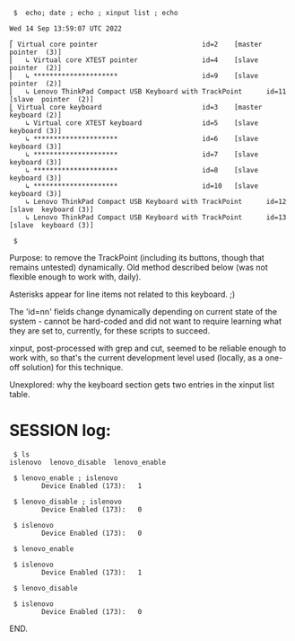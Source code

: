 ```
 $  echo; date ; echo ; xinput list ; echo

Wed 14 Sep 13:59:07 UTC 2022

⎡ Virtual core pointer                          id=2    [master pointer  (3)]
⎜   ↳ Virtual core XTEST pointer                id=4    [slave  pointer  (2)]
⎜   ↳ *********************                     id=9    [slave  pointer  (2)]
⎜   ↳ Lenovo ThinkPad Compact USB Keyboard with TrackPoint      id=11   [slave  pointer  (2)]
⎣ Virtual core keyboard                         id=3    [master keyboard (2)]
    ↳ Virtual core XTEST keyboard               id=5    [slave  keyboard (3)]
    ↳ *********************                     id=6    [slave  keyboard (3)]
    ↳ *********************                     id=7    [slave  keyboard (3)]
    ↳ *********************                     id=8    [slave  keyboard (3)]
    ↳ *********************                     id=10   [slave  keyboard (3)]
    ↳ Lenovo ThinkPad Compact USB Keyboard with TrackPoint      id=12   [slave  keyboard (3)]
    ↳ Lenovo ThinkPad Compact USB Keyboard with TrackPoint      id=13   [slave  keyboard (3)]

 $ 
```
Purpose: to remove the TrackPoint (including its buttons, though
that remains untested) dynamically.  Old method described below
(was not flexible enough to work with, daily).

Asterisks appear for line items not related to this keyboard. ;)

The 'id=nn' fields change dynamically depending on current
state of the system - cannot be hard-coded and did not want
to require learning what they are set to, currently, for
these scripts to succeed.

xinput, post-processed with grep and cut, seemed to be reliable
enough to work with, so that's the current development level
used (locally, as a one-off solution) for this technique.

Unexplored: why the keyboard section gets two entries in
the xinput list table.


# SESSION log:

```
 $ ls
islenovo  lenovo_disable  lenovo_enable

 $ lenovo_enable ; islenovo
        Device Enabled (173):   1

 $ lenovo_disable ; islenovo
        Device Enabled (173):   0

 $ islenovo
        Device Enabled (173):   0

 $ lenovo_enable

 $ islenovo
        Device Enabled (173):   1

 $ lenovo_disable

 $ islenovo
        Device Enabled (173):   0
```
END.
